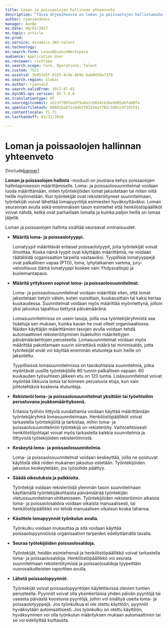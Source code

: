 ```yaml
---
title: Loman ja poissaolojen hallinnan yhteenveto
description: "Tässä ohjeaiheessa on loman ja poissaolojen hallintamoduulin yleiskatsaus."
author: ryansandness
manager: AnnBe
ms.date: 08/01/2017
ms.topic: article
ms.prod: 
ms.service: dynamics-365-talent
ms.technology: 
ms.search.form: LeaveAbsenceWorkspace
audience: Application User
ms.reviewer: rschloma
ms.search.scope: Core, Operations, Talent
ms.custom: 7521
ms.assetid: 3b953d5f-6325-4c9e-8b9b-6ab0458a73f8
ms.search.region: Global
ms.author: ryansand
ms.search.validFrom: 2017-07-01
ms.dyn365.ops.version: AX 7.0.0
ms.translationtype: HT
ms.sourcegitcommit: a523ff097eedf9a4a2cb0341b3be9d05abfa09fa
ms.openlocfilehash: b0081ba5f1cbd63f03334af792c3d82c4f103f41
ms.contentlocale: fi-fi
ms.lasthandoff: 01/31/2018

---
```

# <a name="leave-and-absence-management-overview"></a>Loman ja poissaolojen hallinnan yhteenveto

[!include[banner](includes/banner.md)]

**Loman ja poissaolojen hallinta** -moduuli on joustava kehys poissaolojen hallintaprosessin määrittämiselle. Loma- ja poissaolosuunnitelmat voidaan luoda määrittämään, miten työntekijöiden lomat jaksotetaan tai miten niitä heille myönnetään. Kun työntekijät ovat rekisteröityneet suunnitelmaan, työntekijät voivat lähettää lomapyyntöjä esimiesten hyväksyttäväksi. Loman seurannan avulla sekä ensimmäisen tason esimiehet että henkilöstöpäälliköt voivat nähdä, ketkä ovat parhaillaan lomalla ja kuinka paljon heillä on lomaa jäljellä.  

Loman ja poissaolojen hallinta sisältää seuraavat ominaisuudet: 

- **Määritä loma- ja poissaolotyyppi.**

    Lomatyypit määrittävät erilaiset poissaolotyypit, joita työntekijät voivat ilmoittaa. Koska nämä tyypit ovat käyttäjän määrittämiä, ne voidaan räätälöidä organisaation tarpeita vastaaviksi. Tyypillisiä lomatyyppejä ovat palkallinen vapaa (PTO), loma, lyhytaikainen vamma, jury-velvollisuus (tämä lomatyyppi koskee vain Yhdysvaltoja) ja kuolemantapaus. 

- **Määritä yritykseen sopivat loma- ja poissaolosuunnitelmat.**

    Loma- ja poissaolosuunnitelmat voidaan määrittää siten, että lomat jaksotetaan tietyin välein, kuten vuosittain, kuukausittain tai kaksi kertaa kuukaudessa. Suunnitelmat voidaan myös määrittää myönnettynä, jolloin yksi jaksotus tapahtuu tiettynä päivämääränä. 

    Lomasuunnitelmissa on usein tasoja, joilla osa työntekijäryhmistä saa lisäetuja sen mukaan, kuinka kauan he ovat olleet organisaatiossa. Näiden käyttäjän määrittämien tasojen avulla voidaan tehdä automaattinen rekisteröityminen lisäetuihin määritettyjen päivämääräehtojen perusteella. Lomasuunnitelmat voidaan myös määrittää pakottamaan suurin siirrettävä määrä tai minimisaldo, jotta työntekijät eivät voi käyttää enemmän etutunteja kuin heille on jaksotettu. 

    Tyypillisissä lomasuunnitelmissa on tasokohtaisia suunnitelmia, jotka myöntävät uusille työntekijöille 80 tunnin palkallisen vapaan. 60 kuukauden työsuhteen jälkeen etu on 120 tuntia. Lisäsuunnitelmat voivat myöntää liikkuvia lomia tai toimeen perustuvia etuja, kun vain johtotehtäviä koskevia etutunteja.

- **Rekisteröi loma- ja poissaolosuunnitelmat yksittäin tai työehtoihin perustuvana joukkomäärityksenä.**

    Erilaisia työhön liittyviä suodattamia voidaan käyttää määrittämään työntekijäryhmä lomasuunnitelmaan. Henkilöstöpäälliköt voivat tarkastella työntekijöitä ja tarkistaa, mihin loma- ja poissaolosuunnitelmiin työntekijä on rekisteröity. Vaihtoehtoisesti henkilöstöjohtajat voivat myös tarkastella kaikkia suunnitelmia ja liittyvistä työtekijöiden rekisteröinnistä.

- **Keskeytä loma- ja poissaolosuunnitelmia.**

    Loma- ja poissaolosuunnitelmat voidaan keskeyttää, joilla ne poistuvat käytöstä eikä niiden mukainen jaksotus estetään. Työntekijöiden jaksotus keskeytetään, jos työsuhde päättyy.  

- **Säädä oikeutuksia ja palkkioita.**

    Työntekijä voidaan rekisteröidä ylemmän tason suunnitelmaan käyttämällä työntekijäkohtaista päivämäärää työntekijän oletussuunnitelman ohittamiseen. Työntekijöiden rekisteröinnin aikaista loma- ja poissaolosaldoa voidaan oikaista manuaalisesti, tai henkilöstöpäällikkö voi tehdä manuaalisen oikaisun koska tahansa. 

- **Käsittele lomapyynnöt työnkulun avulla.**

     Työnkulku voidaan mukauttaa ja sitä voidaan käyttää poissaolopyynnöissä organisaation tarpeiden edellyttämällä tavalla.  

- **Seuraa työtekijöiden poissaolosaldoja.**

    Työntekijät, heidän esimiehensä ja henkilöstöpäällikkö voivat tarkastella loma- ja poissaolosaldoja. Henkilöstöpäällikkö voi seurata suunnitelmaan rekisteröitymisiä ja poissaolosaldoja tyypeittäin vuorovaikutteisten raporttien avulla. 

- **Lähetä poissaolopyynnöt.**

    Työntekijät voivat poissaolopyyntöjen käytettävissä olevien tuntien perusteella. Pyynnöt voivat olla yksinkertaisia yhden päivän pyyntöjä tai useasta päivästä koostuvia pyyntöjä, joihin voi sisältyä useita loma- ja poissaolotyyppejä. Jos työnkulkua ei ole otettu käyttöön, pyynnöt hyväksytään automaattisesti. Jos työnkulku on otettu käyttöön, hyväksyminen voi olla työnkulun määrityksen mukaan automaattinen tai se voi edellyttää kuittausta.

